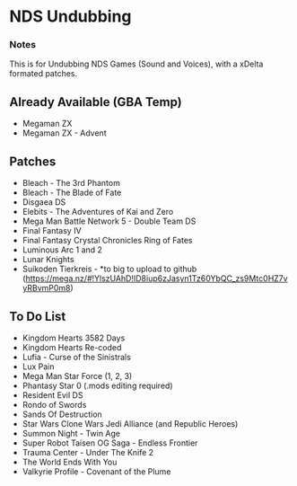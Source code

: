 # NDS Undubbing
### Notes
This is for Undubbing NDS Games (Sound and Voices), with a xDelta formated patches.

## Already Available (GBA Temp)

- Megaman ZX
- Megaman ZX - Advent

## Patches

- Bleach - The 3rd Phantom
- Bleach - The Blade of Fate
- Disgaea DS
- Elebits - The Adventures of Kai and Zero
- Mega Man Battle Network 5 - Double Team DS
- Final Fantasy IV
- Final Fantasy Crystal Chronicles Ring of Fates
- Luminous Arc 1 and 2
- Lunar Knights
- Suikoden Tierkreis - *to big to upload to github
(https://mega.nz/#!YlszUAhD!ID8iup6zJasyn1Tz60YbQC_zs9Mtc0HZ7vyRBvmP0m8)

## To Do List
 
- Kingdom Hearts 3582 Days
- Kingdom Hearts Re-coded
- Lufia - Curse of the Sinistrals
- Lux Pain
- Mega Man Star Force (1, 2, 3)
- Phantasy Star 0 (.mods editing required)
- Resident Evil DS
- Rondo of Swords
- Sands Of Destruction
- Star Wars Clone Wars Jedi Alliance (and Republic Heroes)
- Summon Night - Twin Age
- Super Robot Taisen OG Saga - Endless Frontier
- Trauma Center - Under The Knife 2
- The World Ends With You
- Valkyrie Profile - Covenant of the Plume